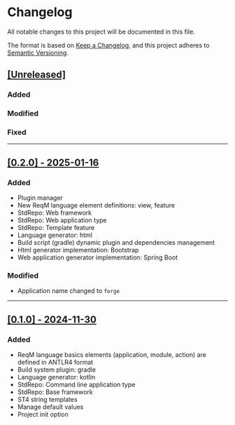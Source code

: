 # Changelog

All notable changes to this project will be documented in this file.

The format is based on [Keep a Changelog](https://keepachangelog.com/en/1.1.0/),
and this project adheres to [Semantic Versioning](https://semver.org/spec/v2.0.0.html).

## [[Unreleased]](https://github.com/kovihome/ReqSmith)
### Added

### Modified

### Fixed


---

## [[0.2.0] - 2025-01-16](https://github.com/kovihome/ReqSmith/releases/tag/0.2.0)
### Added
- Plugin manager
- New ReqM language element definitions: view, feature
- StdRepo: Web framework
- StdRepo: Web application type
- StdRepo: Template feature
- Language generator: html
- Build script (gradle) dynamic plugin and dependencies management
- Html generator implementation: Bootstrap
- Web application generator implementation: Spring Boot
### Modified
- Application name changed to `forge`

---

## [[0.1.0] - 2024-11-30](https://github.com/kovihome/ReqSmith/releases/tag/0.1.0-2)
### Added
- ReqM language basics elements (application, module, action) are defined in ANTLR4 format
- Build system plugin: gradle
- Language generator: kotlin
- StdRepo: Command line application type
- StdRepo: Base framework
- ST4 string templates
- Manage default values
- Project init option

